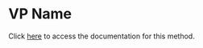 <!---->
# VP Name

Click [here](https://developer.4d.com/docs/ViewPro/method-list#vp-name) to access the documentation for this method.


